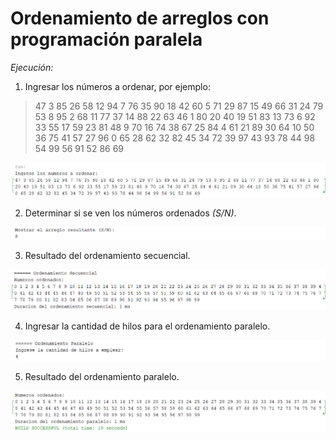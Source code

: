 # Ordenamiento de arreglos con programación paralela

*Ejecución:* 

1. Ingresar los números a ordenar, por ejemplo:

> 47 3 85 26 58 12 94 7 76 35 90 18 42 60 5 71 29 87 15 49 66 31 24 79 53 8 95 2 68 11 77 37 14 88 22 63 46 1 80 20 40 19 51 83 13 73 6 92 33 55 17 59 23 81 48 9 70 16 74 38 67 25 84 4 61 21 89 30 64 10 50 36 75 41 57 27 96 0 65 28 62 32 82 45 34 72 39 97 43 93 78 44 98 54 99 56 91 52 86 69

![Primer paso](img/ex1.png)

2. Determinar si se ven los números ordenados *(S/N)*.

![Segundo paso](img/ex2.png)

3. Resultado del ordenamiento secuencial.

![Tercer paso](img/ex3.png)

4. Ingresar la cantidad de hilos para el ordenamiento paralelo.

![Cuarto paso](img/ex4.png)

5. Resultado del ordenamiento paralelo.

![Quinto paso](img/ex5.png)